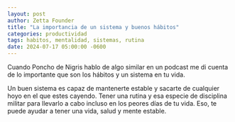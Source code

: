 ```yaml
---
layout: post
author: Zetta Founder
title: "La importancia de un sistema y buenos hábitos"
categories: productividad
tags: habitos, mentalidad, sistemas, rutina
date: 2024-07-17 05:00:00 -0600
---
```


Cuando Poncho de Nigris hablo de algo similar en un podcast me di cuenta de lo importante que son los hábitos y un sistema en tu vida.

Un buen sistema es capaz de mantenerte estable y sacarte de cualquier hoyo en el que estes cayendo. Tener una rutina y esa especie de disciplina militar para llevarlo a cabo incluso en los peores días de tu vida. Eso, te puede ayudar a tener una vida, salud y mente estable.